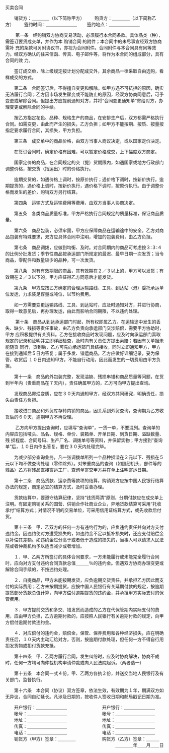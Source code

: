 
 



买卖合同
 

　　销货方：＿＿＿＿（以下简称甲方） 
　　购货方：＿＿＿＿（以下简称乙方） 
　　签约时间：＿＿＿＿＿＿＿ 
　　签约地点：＿＿＿＿＿＿＿ 

　 　第一条　经购销双方协商交易活动，必须履行本合同条款。具体品类（种），需签订要货成交单，并作为本
购销合同
的附件；本合同中的未尽事宜经双方协商需补 充的条款可另附协议书，亦视为合同附件。合同附件与本合同具有同等效力。经双方确认的往来信函、传真、电子邮件等，将作为本合同的组成部分，具有合同的效 力。 

　　签订成交单，除上级规定按计划分配成交外，其余商品一律采取自由选购，看样成交的方式。 

　　第二条　合同签订后，不得擅自变更和解除。如甲方遇不可抗拒的原因，确实无法履行合同；乙方因市场发生骤变或不能防止的原因，经双方协商同意后，可予变更或解除合同。但提出方应提前通知对方，并将“合同变更通知单”寄给对方，办理变更或解除合同的手续。 

　　按乙方指定花色、品种、规格生产的商品，在安排生产后，双方都需严格执行合同。如需变更，由此而产生的损失，乙方负担；如甲方不能按期、按质、按量按指定要求履行合同，其损失，甲方负担。 

　　第三条　成交单中的商品价格，由双方当事人商议决定，或以国家定价决定。 

　　在签订合同时，确定价格有困难，可以暂定价格成交，上下幅度双方商定。 

　　国家定价的商品，在合同规定的交（提）货期限内，如遇国家或地方行政部门调整价格，按交货（指运出）时的价格执行。 

　　逾期交货的，如遇价格上调时，按原价执行；遇价格下调时，按新价执行。逾期提货的，遇价格上调时，按新价执行，遇价格下调时，按原价执行。由于调整价格而发生的差价，购销双方另行结算。 

　　第四条　运输方式及运输费用等费用，由双方当事人协商决定。 

　　第五条　各类商品质量标准，甲方严格执行合同规定的质量标准，保证商品质量。 

　　第六条　商品包装，必须牢固，甲方应保障商品在运输途中的安全。乙方对商品包装有特殊要求，双方应具体合同中注明，增加的包装费用，由乙方负担。 

　　第七条　商品调拨，应做到均衡、及时。对合同期内的商品可考虑按３∶３∶４的比例分批发货；季节性商品按承运部门所规定的最迟、最早日期一次发货；当令商品，零配件和数量较少的品种，可一次发货。 

　　第八条　对有有效期限的商品，其有效期在２／３以上的，甲方可以发货；有效期在２／３以下的，甲方应征得乙方同意后才能发货。 

　　第九条　甲方应按乙方确定的合理运输路线、工具、到达站（港）委托承运单位发运，力求装足容量或吨位，以节约费用。 

　　如一方需要变更运输路线、工具、到达站时，应及时通知对方，并进行协商，取得一致意见后，再办理发运，由此而影响合同期限，不以违约处理。 

　 　第十条　商品从到达承运部门时起，所有权即属乙方。在运输途中发生的丢失、缺少、残损等责任事故，由乙方负责向承运部门交涉赔偿，需要甲方协助时，甲方 应积极提供有关资料。乙方在接收商品时发现问题，应及时向承运部门索取规定的记录和证明并立即详细检查，及时向有关责任方提出索赔；若因有关单据未能随货 同行，货到后，乙方可先向承运部门具结接收，同时立即通知甲方，甲方在接到通知后５日内答复；属于多发、错运商品，乙方应做好详细记录，妥为保管，收货后 １０日内通知甲方，不能自行动用，因此而发生的一切费用由甲方负担。 

　　第十一条　商品的外包装完整，发现溢缺、残损串错和商品质量等问题，在货到半年内（贵重商品在７天内），责任确属甲方的，乙方可向甲方提出查询。 

　　发现商品霉烂变质，应在３０天内通知甲方，经双方共同研究，明确责任，损失由责任方负担。 

　　接收进口商品和外贸库存转内销的商品，因关系到外贸查询，查询期为乙方收货后的６０天，逾期甲方不再受理。 

　 　乙方向甲方提出查询时，应填写“查询单”，一货一单，不要混列。查询单的内容应包括唛头、品名、规格、单价、装箱单、开单日期、到货日期、溢缺数量、残 损程度、合同号码、生产厂名、调拨单号等资料，并保留实物；甲方接到“查询单”后，１０日内作出答复，要在３０天内处理完毕。 

　　为减少部分查询业务，凡一张调拨单所列一个品种损溢在２元以下、残损在５元以下均不做查询处理（零件除外）。对笨重商品的查询（如缝纫机头、部件等的残品）乙方将残品直接寄运工厂，查询单寄交甲方并在单上注明寄运日期。 

　　第十二条　商品货款、运杂费等款项的结算，购销双方应按中国人民银行结算办法的规定，商定适宜的结算方式，及时妥善办理。 

　　货款结算中，要遵守结算纪律，坚持“钱货两清”原则，分期付款应在成交单上注明。有固定购销关系的国营、供销合作社商业企业，异地货款结算可采用“托收承付”结算方式；对情况不明的交易单位，可采用信用证结算方式，或先收款后付货。 

　　第十三条　甲、乙双方的任何一方有违约行为的，应负违约责任并向对方支付违约金。因违约使对方遭受损失的，如违约金不足以抵补损失时，还应支付赔偿金以补偿其差额。如违约金过分高于或者低于造成的损失的，当事人可以请求人民法院或者仲裁机构予以适当减少或者增加。 

　　１．甲、乙两方所签订的具体合同要求，一方未能履行或未能完全履行合同时，应向对方支付违约合同货款总值＿＿＿％的违约金。但遇双方协商办理变更或解除合同手续的，不按违约处理。 

　　２．自提商品，甲方未能按期发货，应负逾期交货责任，并承担乙方因此而支付的实际费用；乙方未按期提货，应按中国人民银行有关延期付款的规定，按逾期提货部分货款总值计算，向甲方偿付逾期提货的违约金，并承担甲方实际支付的保管费用。 

　　３．甲方提前交货和多交、错发货而造成的乙方在代保管期内实际支付的费用，应由甲方负担，乙方逾期付款的，应按照人民银行有关逾期付款的规定，向甲方偿付逾期付款违约金。 

　　４．对应偿付的违约金，赔偿金，保管、保养费用和各种经济损失，应在明确责任后，１０天内主动汇给对方，否则，按逾期付款处理，但任何一方不得自行用扣发货物或扣付货款充抵。 

　　第十四条　甲、乙两方履行合同，发生纠纷时，应及时协商解决，协商不成时，任何一方均可向仲裁机构申请仲裁或向人民法院起诉。（两者选一） 

　　第十五条　本合同一式４份，甲、乙两方各执２份，并送交当地人民银行及有关部门，监督执行。 

　　第十六条　本合同（协议）双方签章，依法生效，有效期为１年，期满双方如无异议，合同自动延长。凡涉及日期的，按收件人签收日期和邮局戳记日期为准。 

　　开户银行：＿＿＿＿＿＿＿　　　　　　　　开户银行：＿＿＿＿＿＿＿ 
　　帐号：＿＿＿＿＿＿＿＿＿　　　　　　　　帐号：＿＿＿＿＿＿＿＿＿ 
　　地址：＿＿＿＿＿＿＿＿＿　　　　　　　　地址：＿＿＿＿＿＿＿＿＿ 
　　传真：＿＿＿＿＿＿＿＿＿　　　　　　　　传真：＿＿＿＿＿＿＿＿＿ 
　　电话：＿＿＿＿＿＿＿＿＿　　　　　　　　电话：＿＿＿＿＿＿＿＿＿ 
　　销货方（甲方）签章：＿＿＿＿　　　　　　购货方（乙方）签章：＿＿＿ 
　　　　　　　　　　　　　　　　　　　　　　　　　＿＿＿＿年＿＿月＿＿日 
 


 

 
 
 
 
 
  


  
 

  


  


  
 
 
 
 

